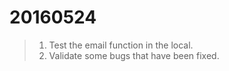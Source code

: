20160524
===

>1. Test the email function in the local.
>2. Validate some bugs that have been fixed.
